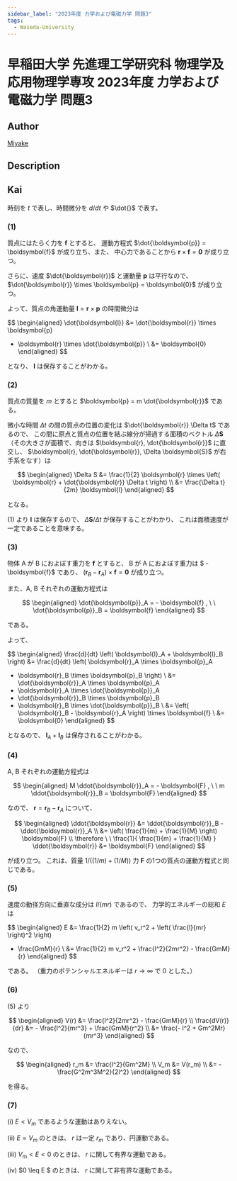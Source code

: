 ```yaml
---
sidebar_label: "2023年度 力学および電磁力学 問題3"
tags:
  - Waseda-University
---
```

# 早稲田大学 先進理工学研究科 物理学及応用物理学専攻 2023年度 力学および電磁力学 問題3

## **Author**
[Miyake](https://miyake.github.io/exams/index.html)

## **Description**

## **Kai**
時刻を $t$ で表し、時間微分を $d/dt$ や $\dot{}$ で表す。

### (1)
質点にはたらく力を $\boldsymbol{f}$ とすると、
運動方程式 $\dot{\boldsymbol{p}} = \boldsymbol{f}$ が成り立ち、また、
中心力であることから $\boldsymbol{r} \times \boldsymbol{f} = \boldsymbol{0}$
が成り立つ。

さらに、速度 $\dot{\boldsymbol{r}}$ と運動量 $\boldsymbol{p}$ は平行なので、
$\dot{\boldsymbol{r}} \times \boldsymbol{p} = \boldsymbol{0}$ が成り立つ。

よって、質点の角運動量
$\boldsymbol{l} = \boldsymbol{r} \times \boldsymbol{p}$ の時間微分は

$$
\begin{aligned}
\dot{\boldsymbol{l}}
&= \dot{\boldsymbol{r}} \times \boldsymbol{p}
+ \boldsymbol{r} \times \dot{\boldsymbol{p}}
\\
&= \boldsymbol{0}
\end{aligned}
$$

となり、 $\boldsymbol{l}$ は保存することがわかる。

### (2)
質点の質量を $m$ とすると
$\boldsymbol{p} = m \dot{\boldsymbol{r}}$ である。

微小な時間 $\Delta t$ の間の質点の位置の変化は
$\dot{\boldsymbol{r}} \Delta t$ であるので、
この間に原点と質点の位置を結ぶ線分が掃過する面積のベクトル
$\Delta \boldsymbol{S}$
（その大きさが面積で、向きは
$\boldsymbol{r}, \dot{\boldsymbol{r}}$ に直交し、
$\boldsymbol{r}, \dot{\boldsymbol{r}}, \Delta \boldsymbol{S}$
が右手系をなす）は

$$
\begin{aligned}
\Delta S
&= \frac{1}{2} \boldsymbol{r} \times
\left( \boldsymbol{r} + \dot{\boldsymbol{r}} \Delta t \right)
\\
&= \frac{\Delta t}{2m} \boldsymbol{l}
\end{aligned}
$$

となる。

(1) より $\boldsymbol{l}$ は保存するので、
$\Delta \boldsymbol{S} / \Delta t$ が保存することがわかり、
これは面積速度が一定であることを意味する。

### (3)
物体 A が B におよぼす重力を $\boldsymbol{f}$ とすると、
B が A におよぼす重力は $ - \boldsymbol{f}$ であり、
$(\boldsymbol{r}_B - \boldsymbol{r}_A) \times \boldsymbol{f} = \boldsymbol{0}$
が成り立つ。

また、A, B それぞれの運動方程式は

$$
\begin{aligned}
\dot{\boldsymbol{p}}_A = - \boldsymbol{f}
, \ \ 
\dot{\boldsymbol{p}}_B = \boldsymbol{f}
\end{aligned}
$$

である。

よって、

$$
\begin{aligned}
\frac{d}{dt} \left( \boldsymbol{l}_A + \boldsymbol{l}_B \right)
&=
\frac{d}{dt} \left( \boldsymbol{r}_A \times \boldsymbol{p}_A
+ \boldsymbol{r}_B \times \boldsymbol{p}_B \right)
\\
&= \dot{\boldsymbol{r}}_A \times \boldsymbol{p}_A
+ \boldsymbol{r}_A \times \dot{\boldsymbol{p}}_A
+ \dot{\boldsymbol{r}}_B \times \boldsymbol{p}_B
+ \boldsymbol{r}_B \times \dot{\boldsymbol{p}}_B
\\
&= \left( \boldsymbol{r}_B - \boldsymbol{r}_A \right) \times \boldsymbol{f}
\\
&= \boldsymbol{0}
\end{aligned}
$$

となるので、
$\boldsymbol{l}_A + \boldsymbol{l}_B$ は保存されることがわかる。

### (4)
A, B それぞれの運動方程式は

$$
\begin{aligned}
M \ddot{\boldsymbol{r}}_A = - \boldsymbol{F}
, \ \ 
m \ddot{\boldsymbol{r}}_B = \boldsymbol{F}
\end{aligned}
$$

なので、
$\boldsymbol{r} = \boldsymbol{r}_B - \boldsymbol{r}_A$ について、

$$
\begin{aligned}
\ddot{\boldsymbol{r}}
&= \ddot{\boldsymbol{r}}_B - \ddot{\boldsymbol{r}}_A
\\
&= \left( \frac{1}{m} + \frac{1}{M} \right) \boldsymbol{F}
\\
\therefore \ \ 
\frac{1}{ \frac{1}{m} + \frac{1}{M} } \ddot{\boldsymbol{r}} &= \boldsymbol{F}
\end{aligned}
$$

が成り立つ。
これは、質量 $1/((1/m)+(1/M))$ 力 $\boldsymbol{F}$
の1つの質点の運動方程式と同じである。

### (5)
速度の動径方向に垂直な成分は $l/(mr)$ であるので、
力学的エネルギーの総和 $E$ は

$$
\begin{aligned}
E
&= \frac{1}{2} m \left( v_r^2 + \left( \frac{l}{mr} \right)^2 \right)
- \frac{GmM}{r}
\\
&= \frac{1}{2} m v_r^2 + \frac{l^2}{2mr^2} - \frac{GmM}{r}
\end{aligned}
$$

である。
（重力のポテンシャルエネルギーは $r \to \infty$ で $0$ とした。）

### (6)
(5) より

$$
\begin{aligned}
V(r) &= \frac{l^2}{2mr^2} - \frac{GmM}{r}
\\
\frac{dV(r)}{dr}
&= - \frac{l^2}{mr^3} + \frac{GmM}{r^2}
\\
&= \frac{- l^2 + Gm^2Mr}{mr^3}
\end{aligned}
$$

なので、

$$
\begin{aligned}
r_m &= \frac{l^2}{Gm^2M}
\\
V_m &= V(r_m)
\\
&= - \frac{G^2m^3M^2}{2l^2}
\end{aligned}
$$

を得る。

### (7)
(i) $E \lt V_m$ であるような運動はありえない。

(ii) $E = V_m$ のときは、 $r$ は一定 $r_m$ であり、円運動である。

(iii) $V_m \lt E \lt 0$ のときは、 $r$ に関して有界な運動である。

(iv) $0 \leq E $ のときは、 $r$ に関して非有界な運動である。